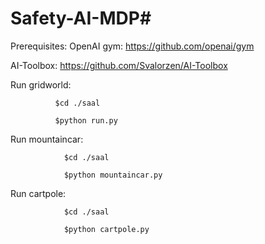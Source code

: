 # Safety-AI-MDP#

Prerequisites:
  OpenAI gym: https://github.com/openai/gym
  
  AI-Toolbox: https://github.com/Svalorzen/AI-Toolbox
 
 Run gridworld: 
            
              $cd ./saal
 
              $python run.py
                
 Run mountaincar: 
    
                $cd ./saal
 
                $python mountaincar.py
                
 Run cartpole: 
              
                $cd ./saal
 
                $python cartpole.py
